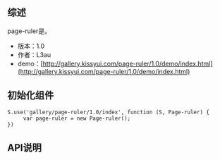 ## 综述

page-ruler是。

* 版本：1.0
* 作者：L3au
* demo：[http://gallery.kissyui.com/page-ruler/1.0/demo/index.html](http://gallery.kissyui.com/page-ruler/1.0/demo/index.html)

## 初始化组件

    S.use('gallery/page-ruler/1.0/index', function (S, Page-ruler) {
         var page-ruler = new Page-ruler();
    })

## API说明
